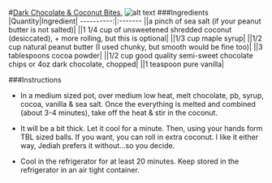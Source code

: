 #[Dark Chocolate & Coconut Bites.](https://food52.com/recipes/21027-dark-chocolate-coconut-bites)
![alt text](https:https://images.food52.com/CA0t5aMRHrpD7rgmrFZrgMmFGIQ=/753x502/cefd1596-6dfa-4d60-8cab-6b52fcc6c9be--food52_05-14-13-1375.jpg)
###Ingredients
|Quantity|Ingredient|
----------:|:-------
||a pinch of sea salt (if your peanut butter is not salted)|
||1 1/4 cup of unsweetened shredded coconut (desiccated), + more rolling, but this is optional|
||1/3 cup maple syrup|
||1/2 cup natural peanut butter (I used chunky, but smooth would be fine too)|
||3 tablespoons cocoa powder|
||1/2 cup good quality semi-sweet chocolate chips or 4oz dark chocolate, chopped|
||1 teaspoon pure vanilla|

###Instructions

* In a medium sized pot, over medium low heat, melt chocolate, pb, syrup, cocoa, vanilla & sea salt. Once the everything is melted and combined (about 3-4 minutes), take off the heat & stir in the coconut.

* It will be a bit thick. Let it cool for a minute. Then, using your hands form TBL sized balls. If you want, you can roll in extra coconut. I like it either way, Jediah prefers it without...so you decide.

* Cool in the refrigerator for at least 20 minutes. Keep stored in the refrigerator in an air tight container.